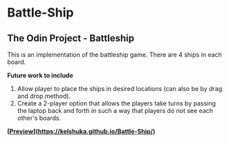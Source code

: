 # Battle-Ship
## The Odin Project - Battleship
This is an implementation of the battleship game. There are 4 ships in each board.

**Future work to include**

1) Allow player to place the ships in desired locations (can also be by drag   and drop method).
2) Create a 2-player option that allows the players take turns by passing the laptop back and forth in such a way that players do not see each other's boards.

**[[Preview](https://kelshuka.github.io/Battle-Ship/)](https://kelshuka.github.io/Battle-Ship/)**
